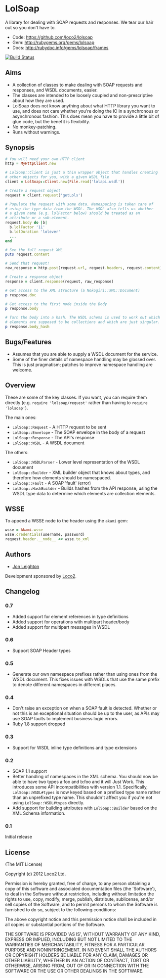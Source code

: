 # LolSoap #

A library for dealing with SOAP requests and responses. We tear our hair
out so you don't have to.

* Code: https://github.com/loco2/lolsoap
* Gem: http://rubygems.org/gems/lolsoap
* Docs: http://rubydoc.info/gems/lolsoap/frames

[![Build Status](https://secure.travis-ci.org/loco2/lolsoap.png)](http://travis-ci.org/loco2/lolsoap)

## Aims ##

* A collection of classes to make dealing with SOAP requests and
  responses, and WSDL documents, easier.
* The classes are intended to be loosely coupled and non-prescriptive
  about how they are used.
* LolSoap does not know anything about what HTTP library you want to
  use, and does not care whether you're doing the IO in a synchronous or
  asynchronous fashion. This does mean you have to provide a little bit
  of glue code, but the benefit is flexibility.
* No monkey-patching.
* Runs without warnings.

## Synopsis ##

``` ruby
# You will need your own HTTP client
http = MyHttpClient.new

# LolSoap::Client is just a thin wrapper object that handles creating
# other objects for you, with a given WSDL file
client = LolSoap::Client.new(File.read('lolapi.wsdl'))

# Create a request object
request = client.request('getLols')

# Populate the request with some data. Namespacing is taken care of
# using the type data from the WSDL. The WSDL also tells us whether
# a given name (e.g. lolFactor below) should be treated as an
# attribute or a sub-element.
request.body do |b|
  b.lolFactor '11'
  b.lolDuration 'lolever'
  ...
end

# See the full request XML
puts request.content

# Send that request!
raw_response = http.post(request.url, request.headers, request.content)

# Create a response object
response = client.response(request, raw_response)

# Get access to the XML structure (a Nokogiri::XML::Document)
p response.doc

# Get access to the first node inside the Body
p response.body

# Turn the body into a hash. The WSDL schema is used to work out which
# elements are supposed to be collections and which are just singular.
p response.body_hash
```

## Bugs/Features ##

* Assumes that you are able to supply a WSDL document for the service.
* Some of the finer details of namespace handling may be glossed over.
  This is just pragmatism; patches to improve namespace handling are
  welcome.

## Overview ##

These are some of the key classes. If you want, you can require them
directly (e.g. `require 'lolsoap/request'` rather than having to
`require 'lolsoap'`).

The main ones:

* `LolSoap::Request` - A HTTP request to be sent
* `LolSoap::Envelope` - The SOAP envelope in the body of a request
* `LolSoap::Response` - The API's response
* `LolSoap::WSDL` - A WSDL document

The others:

* `LolSoap::WSDLParser` - Lower level representation of the WSDL
  document
* `LolSoap::Builder` - XML builder object that knows about types, and
  therefore how elements should be namespaced.
* `LolSoap::Fault` - A SOAP 'fault' (error)
* `LolSoap::HashBuilder` - Builds hashes from the API response, using
  the WSDL type data to determine which elements are collection
  elements.

## WSSE ##

To append a WSSE node to the header using the `akami` gem:

```ruby
wsse = Akami.wsse
wsse.credentials(username, password)
request.header.__node__ << wsse.to_xml
```

## Authors ##

* [Jon Leighton](http://jonathanleighton.com/)

Development sponsored by [Loco2](http://loco2.com/).

## Changelog ##

### 0.7 ###

* Added support for element references in type definitions
* Added support for operations with multipart header/body
* Added support for multipart messages in WSDL

### 0.6 ###

* Support SOAP Header types

### 0.5 ###

* Generate our own namespace prefixes rather than using ones from the
  WSDL document. This fixes issues with WSDLs that use the same prefix
  to denote different namespaces in different places.

### 0.4 ###

* Don't raise an exception on when a SOAP fault is detected. Whether or
  not this is an exceptional situation should be up to the user, as APIs
  may use SOAP faults to implement business logic errors.
* Ruby 1.8 support dropped

### 0.3 ###

* Support for WSDL inline type definitions and type extensions

### 0.2 ###

* SOAP 1.1 support
* Better handling of namespaces in the XML schema. You should now be
  able to have two types a:foo and b:foo and it will Just Work. This
  introduces some API incompatibilities with version 1.1. Specifically,
  `LolSoap::WSDL#types` is now keyed based on a prefixed type name
  rather than an unprefixed type name. This shouldn't affect you if
  you're not using `LolSoap::WSDL#types` directly.
* Add support for building attributes with `LolSoap::Builder` based on
  the XML Schema information.

### 0.1 ###

Initial release

## License ##

(The MIT License)

Copyright (c) 2012 Loco2 Ltd.

Permission is hereby granted, free of charge, to any person obtaining
a copy of this software and associated documentation files (the
'Software'), to deal in the Software without restriction, including
without limitation the rights to use, copy, modify, merge, publish,
distribute, sublicense, and/or sell copies of the Software, and to
permit persons to whom the Software is furnished to do so, subject to
the following conditions:

The above copyright notice and this permission notice shall be
included in all copies or substantial portions of the Software.

THE SOFTWARE IS PROVIDED 'AS IS', WITHOUT WARRANTY OF ANY KIND,
EXPRESS OR IMPLIED, INCLUDING BUT NOT LIMITED TO THE WARRANTIES OF
MERCHANTABILITY, FITNESS FOR A PARTICULAR PURPOSE AND NONINFRINGEMENT.
IN NO EVENT SHALL THE AUTHORS OR COPYRIGHT HOLDERS BE LIABLE FOR ANY
CLAIM, DAMAGES OR OTHER LIABILITY, WHETHER IN AN ACTION OF CONTRACT,
TORT OR OTHERWISE, ARISING FROM, OUT OF OR IN CONNECTION WITH THE
SOFTWARE OR THE USE OR OTHER DEALINGS IN THE SOFTWARE.
